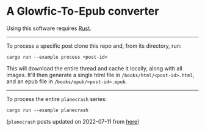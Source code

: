 # A Glowfic-To-Epub converter

Using this software requires [Rust](https://www.rust-lang.org/tools/install).

---

To process a specific post clone this repo and, from its directory, run:
```
cargo run --example process <post-id>
```

This will download the entire thread and cache it locally, along with all images.
It'll then generate a single html file in `/books/html/<post-id>.html`, and an epub file in `/books/epub/<post-id>.epub`.

---

To process the entire `planecrash` series:
```
cargo run --example planecrash
```
(`planecrash` posts updated on 2022-07-11 from [here](https://glowfic.com/boards/215))
